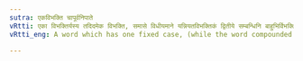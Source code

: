 ```yaml
---
sutra: एकविभक्ति चापूर्वनिपाते
vRtti: एका विभक्तिर्यस्य तदिदमेक विभक्ति, समासे विधीयमाने यन्नियतविभक्तिकं द्वितीये सम्बन्धिनि बाहुभिर्विभक्तिभिर्युज्यमानेप्येकयैविवभक्त्या युज्यते तदुपसर्जनसंज्ञं भवति, अपूर्वनिपाते, पूर्वनिपातं पूर्वनिपाताख्यमुपसर्जनकार्यं वर्जयित्वा ॥
vRtti_eng: A word which has one fixed case, (while the word compounded with it may vary its case) is also _upasarjana_, except for the purposes of the rule which requires the _upasarjana_ to stand first in a compound.

---
```

